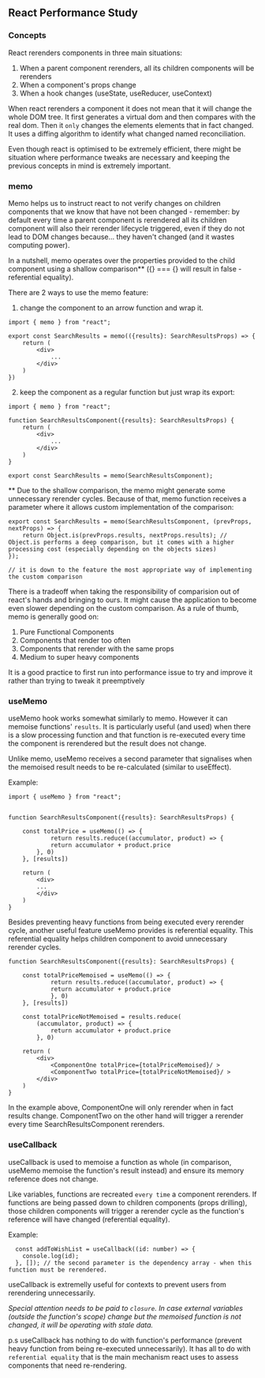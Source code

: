 ## React Performance Study

### Concepts

React rerenders components in three main situations:

1. When a parent component rerenders, all its children components will be rerenders
2. When a component's props change
3. When a hook changes (useState, useReducer, useContext)


When react rerenders a component it does not mean that it will change the whole DOM tree. 
It first generates a virtual dom and then compares with the real dom. Then it `only` changes the elements elements that in fact changed.
It uses a diffing algorithm to identify what changed named reconciliation.


Even though react is optimised to be extremely efficient, there might be situation where performance tweaks are necessary and keeping the previous concepts in 
mind is extremely important.


### memo

Memo helps us to instruct react to not verify changes on children components that we know that have not been changed - remember: by default every time 
a parent component is rerendered all its children component will also their rerender lifecycle triggered, even if they do not lead to DOM changes because... 
they haven't changed (and it wastes computing power).

In a nutshell, memo operates over the properties provided to the child component using a shallow comparison** ({} === {} will result in false - referential equality).

There are 2 ways to use the memo feature:

1. change the component to an arrow function and wrap it.

```
import { memo } from "react";

export const SearchResults = memo(({results}: SearchResultsProps) => {
    return (
        <div>
            ...
        </div>
    )
})
```

2. keep the component as a regular function but just wrap its export:

```
import { memo } from "react";

function SearchResultsComponent({results}: SearchResultsProps) {
    return (
        <div>
            ...
        </div>
    )
}

export const SearchResults = memo(SearchResultsComponent);
```

** Due to the shallow comparison, the memo might generate some unnecessary rerender cycles. Because of that, memo function receives a parameter where it allows
custom implementation of the comparison:

```
export const SearchResults = memo(SearchResultsComponent, (prevProps, nextProps) => {
    return Object.is(prevProps.results, nextProps.results); // Object.is performs a deep comparison, but it comes with a higher processing cost (especially depending on the objects sizes)
});

// it is down to the feature the most appropriate way of implementing the custom comparison
```

There is a tradeoff when taking the responsibility of comparision out of react's hands and bringing to ours. It might cause the application to become even slower depending on the custom
comparison. As a rule of thumb, memo is generally good on:

1. Pure Functional Components
2. Components that render too often
3. Components that rerender with the same props
4. Medium to super heavy components


It is a good practice to first run into performance issue to try and improve it rather than trying to tweak it preemptively


### useMemo

useMemo hook works somewhat similarly to memo. However it can memoise functions' `results`. It is particularly useful (and used) 
when there is a slow processing function and that function is re-executed every time the component is rerendered but the result does not change.

Unlike memo, useMemo receives a second parameter that signalises when the memoised result needs to be re-calculated (similar to useEffect).

Example:

```
import { useMemo } from "react";


function SearchResultsComponent({results}: SearchResultsProps) {

    const totalPrice = useMemo(() => { 
            return results.reduce((accumulator, product) => {
            return accumulator + product.price
        }, 0)
    }, [results])

    return (
        <div>
        ...
        </div>
    )
}
```

Besides preventing heavy functions from being executed every rerender cycle, another useful feature useMemo provides is referential equality.
This referential equality helps children component to avoid unnecessary rerender cycles.

```
function SearchResultsComponent({results}: SearchResultsProps) {

    const totalPriceMemoised = useMemo(() => { 
            return results.reduce((accumulator, product) => {
            return accumulator + product.price
            }, 0)
    }, [results])

    const totalPriceNotMemoised = results.reduce(
        (accumulator, product) => {
            return accumulator + product.price
        }, 0)

    return (
        <div>
            <ComponentOne totalPrice={totalPriceMemoised}/ >
            <ComponentTwo totalPrice={totalPriceNotMemoised}/ >
        </div>
    )
}
```

In the example above, ComponentOne will only rerender when in fact results change. ComponentTwo on the other hand will trigger a rerender every time SearchResultsComponent rerenders.


### useCallback

useCallback is used to memoise a function as whole (in comparison, useMemo memoise the function's result instead) and ensure its memory reference does not change.

Like variables, functions are recreated `every time` a component rerenders. If functions are being passed down to children components (props drilling), those children components
will trigger a rerender cycle as the function's reference will have changed (referential equality).


Example:
```
  const addToWishList = useCallback((id: number) => {
    console.log(id);
  }, []); // the second parameter is the dependency array - when this function must be rerendered.
```

useCallback is extremelly useful for contexts to prevent users from rerendering unnecessarily.


*Special attention needs to be paid to `closure`. In case external variables (outside the function's scope) change but the memoised function is not changed, it will be operating with stale data.*


p.s useCallback has nothing to do with function's performance (prevent heavy function from being re-executed unnecessarily). It has all to do with `referential equality` that is the main mechanism
react uses to assess components that need re-rendering.

